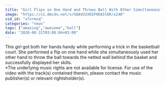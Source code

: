 ```yaml
---
title: "Girl Flips on One Hand and Throws Ball With Other Simultaneously"
image: "https://s1.dmcdn.net/v/SQAVU1VHIFHEA5l6R/x240"
vid_id: "x7vrmxq"
categories: "news"
tags: ["amazing","awesome","ball"]
date: "2020-08-31T03:08:04+03:00"
---
```

This girl got both her hands handy while performing a trick in the basketball court. She performed a flip on one hand while she simultaneously used her other hand to throw the ball towards the netted wall behind the basket and successfully displayed her skills.  <br>*The underlying music rights are not available for license. For use of the video with the track(s) contained therein, please contact the music publisher(s) or relevant rightsholder(s).
